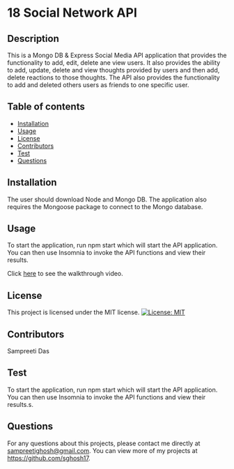 # 18 Social Network API

## Description

This is a Mongo DB & Express Social Media API application that provides the functionality to add, edit, delete ane view users.
It also provides the ability to add, update, delete and view thoughts provided by users and then add, delete reactions to those thoughts. The API also provides the functionality to add and deleted others users as friends to one specific user.

## Table of contents

- [Installation](#installation)
- [Usage](#usage)
- [License](#license)
- [Contributors](#contributors)
- [Test](#test)
- [Questions](#questions)

## Installation

The user should download Node and Mongo DB. The application also requires the Mongoose package to connect to the Mongo database.

## Usage

To start the application, run npm start which will start the API application. You can then use Insomnia to invoke the API functions and view their results.

Click [here](https://drive.google.com/file/d/1c6X3h331bkyOCENigXvKwAz73uXFw86o/view) to see the walkthrough video.

## License

This project is licensed under the MIT license.
[![License: MIT](https://img.shields.io/badge/License-MIT-yellow.svg)](https://opensource.org/licenses/MIT)

## Contributors

Sampreeti Das

## Test

To start the application, run npm start which will start the API application. You can then use Insomnia to invoke the API functions and view their results.s.

## Questions

For any questions about this projects, please contact me directly at sampreetighosh@gmail.com. You can view more of my projects at https://github.com/sghosh17.
